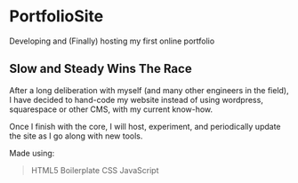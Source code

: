# PortfolioSite
Developing and (Finally) hosting my first online portfolio

Slow and Steady Wins The Race
-----------------------------
After a long deliberation with myself (and many other engineers in the field),
I have decided to hand-code my website instead of using
wordpress, squarespace or other CMS, with my current know-how.

Once I finish with the core, I will host, experiment, and periodically update
the site as I go along with new tools.

Made using:
>HTML5 Boilerplate
>CSS
>JavaScript
